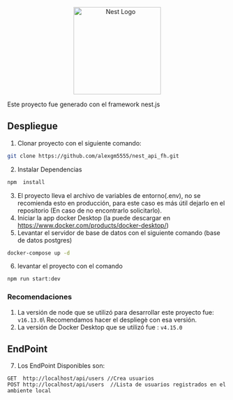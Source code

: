 <p align="center">
  <a href="http://nestjs.com/" target="blank"><img src="https://nestjs.com/img/logo-small.svg" width="200" alt="Nest Logo" /></a>
</p>

Este proyecto fue generado con el framework nest.js

## Despliegue
1. Clonar proyecto con el siguiente comando:
```bash
git clone https://github.com/alexgm5555/nest_api_fh.git
```
2. Instalar Dependencias
```bash
npm  install
```
3. El proyecto lleva el archivo de variables de entorno(.env), no se recomienda esto en producción, para este caso es más útil dejarlo en el repositorio (En caso de no encontrarlo solicitarlo).
4. Iniciar la app docker Desktop (la puede descargar en https://www.docker.com/products/docker-desktop/) 
5. Levantar el servidor de base de datos con el siguiente comando (base de datos postgres)
```bash
docker-compose up -d
```
6. levantar el proyecto con el comando
```bash
npm run start:dev
```

### Recomendaciones
1. La versión de node que se utilizó para desarrollar este proyecto fue:
```v16.13.0```\  Recomendamos hacer el despliegè con esa versión.
2. La versión de Docker Desktop que se utilizó fue : ```v4.15.0```

## EndPoint
7. Los EndPoint Disponibles son:
```
GET  http://localhost/api/users //Crea usuarios
POST http://localhost/api/users  //Lista de usuarios registrados en el ambiente local
```
